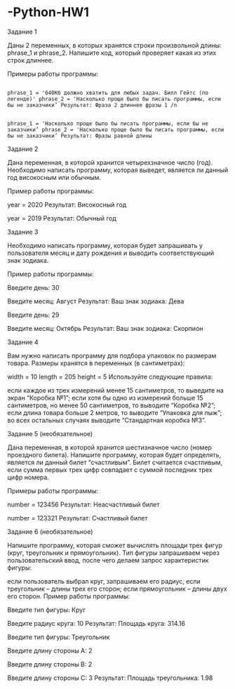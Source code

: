 # -Python-HW1
Задание 1

Даны 2 переменных, в которых хранятся строки произвольной длины: phrase_1 и phrase_2. Напишите код, который проверяет какая из этих строк длиннее.

Примеры работы программы:

```phrase_1 = 'Насколько проще было бы писать программы, если бы не заказчики’ phrase_2 = '640Кб должно хватить для любых задач. Билл Гейтс (по легенде)' Результат: Фраза 1 длиннее фразы 2 /n

phrase_1 = '640Кб должно хватить для любых задач. Билл Гейтс (по легенде)' phrase_2 = 'Насколько проще было бы писать программы, если бы не заказчики’ Результат: Фраза 2 длиннее фразы 1 /n


phrase_1 = 'Насколько проще было бы писать программы, если бы не заказчики’ phrase_2 = 'Насколько проще было бы писать программы, если бы не заказчики’ Результат: Фразы равной длины
```

Задание 2

Дана переменная, в которой хранится четырехзначное число (год). Необходимо написать программу, которая выведет, является ли данный год високосным или обычным.

Пример работы программы:

year = 2020 Результат: Високосный год

year = 2019 Результат: Обычный год

Задание 3

Необходимо написать программу, которая будет запрашивать у пользователя месяц и дату рождения и выводить соответствующий знак зодиака.

Пример работы программы:

Введите день: 30

Введите месяц: Август Результат: Ваш знак зодиака: Дева

Введите день: 29

Введите месяц: Октябрь Результат: Ваш знак зодиака: Скорпион

Задание 4

Вам нужно написать программу для подбора упаковок по размерам товара. Размеры хранятся в переменных (в сантиметрах):

width = 10 length = 205 height = 5 Используйте следующие правила:

если каждое из трех измерений менее 15 сантиметров, то выведите на экран “Коробка №1”; если хотя бы одно из измерений больше 15 сантиметров, но менее 50 сантиметров, то выводите “Коробка №2”; если длина товара больше 2 метров, то выводите “Упаковка для лыж”; во всех остальных случаях выводите “Стандартная коробка №3”.

Задание 5 (необязательное)

Дана переменная, в которой хранится шестизначное число (номер проездного билета). Напишите программу, которая будет определять, является ли данный билет “счастливым”. Билет считается счастливым, если сумма первых трех цифр совпадает с суммой последних трех цифр номера.

Примеры работы программы:

number = 123456 Результат: Неасчастливый билет

number = 123321 Результат: Счастливый билет

Задание 6 (необязательное)

Напишите программу, которая сможет вычислять площади трех фигур (круг, треугольник и прямоугольник). Тип фигуры запрашиваем через пользовательский ввод, после чего делаем запрос характеристик фигуры:

если пользователь выбрал круг, запрашиваем его радиус, если треугольник – длины трех его сторон; если прямоугольник – длины двух его сторон. Пример работы программы:

Введите тип фигуры: Круг

Введите радиус круга: 10 Результат: Площадь круга: 314.16

Введите тип фигуры: Треугольник

Введите длину стороны A: 2

Введите длину стороны B: 2

Введите длину стороны C: 3 Результат: Площадь треугольника: 1.98
